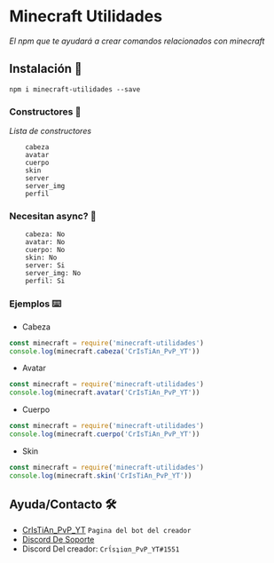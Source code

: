 # Minecraft Utilidades

_El npm que te ayudará a crear comandos relacionados con minecraft_

## Instalación 🚀

```
npm i minecraft-utilidades --save
```

### Constructores 🔧

_Lista de constructores_

```
    cabeza
    avatar
    cuerpo
    skin
    server
    server_img
    perfil
```

### Necesitan async? 🔧

```
    cabeza: No
    avatar: No
    cuerpo: No
    skin: No
    server: Si
    server_img: No
    perfil: Si
```

### Ejemplos ⌨️


* Cabeza

```js
const minecraft = require('minecraft-utilidades')
console.log(minecraft.cabeza('CrIsTiAn_PvP_YT'))
```

* Avatar

```js
const minecraft = require('minecraft-utilidades')
console.log(minecraft.avatar('CrIsTiAn_PvP_YT'))
```

* Cuerpo

```js
const minecraft = require('minecraft-utilidades')
console.log(minecraft.cuerpo('CrIsTiAn_PvP_YT'))
```

* Skin

```js
const minecraft = require('minecraft-utilidades')
console.log(minecraft.skin('CrIsTiAn_PvP_YT'))
```

## Ayuda/Contacto 🛠️

* [CrIsTiAn_PvP_YT](https://sient.co) ```Pagina del bot del creador```
* [Discord De Soporte](https://discord.sient.co/)
* Discord Del creador: ```Crΐsʇiαn_PvP_YT#1551```